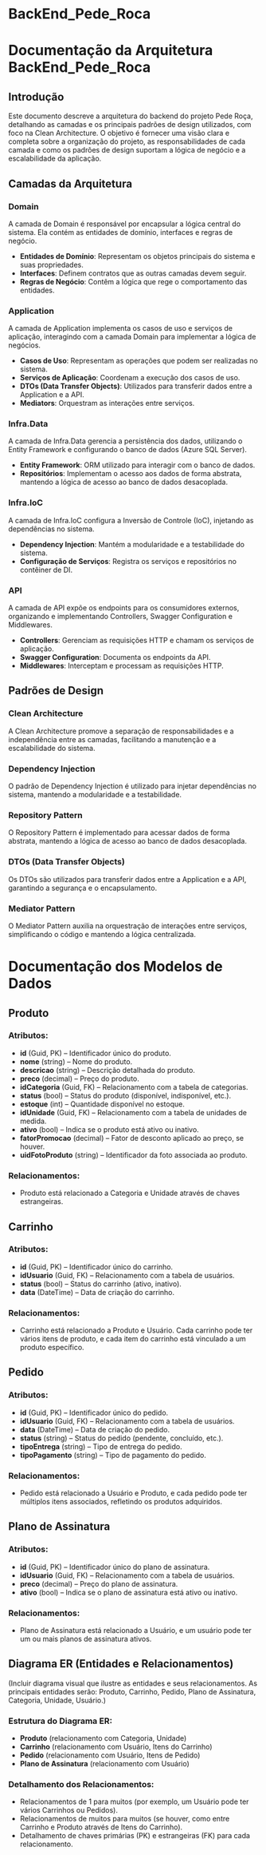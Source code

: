 # BackEnd_Pede_Roca

# Documentação da Arquitetura BackEnd_Pede_Roca

## Introdução

Este documento descreve a arquitetura do backend do projeto Pede Roça, detalhando as camadas e os principais padrões de design utilizados, com foco na Clean Architecture. O objetivo é fornecer uma visão clara e completa sobre a organização do projeto, as responsabilidades de cada camada e como os padrões de design suportam a lógica de negócio e a escalabilidade da aplicação.

## Camadas da Arquitetura

### Domain

A camada de Domain é responsável por encapsular a lógica central do sistema. Ela contém as entidades de domínio, interfaces e regras de negócio.

- **Entidades de Domínio**: Representam os objetos principais do sistema e suas propriedades.
- **Interfaces**: Definem contratos que as outras camadas devem seguir.
- **Regras de Negócio**: Contêm a lógica que rege o comportamento das entidades.

### Application

A camada de Application implementa os casos de uso e serviços de aplicação, interagindo com a camada Domain para implementar a lógica de negócios.

- **Casos de Uso**: Representam as operações que podem ser realizadas no sistema.
- **Serviços de Aplicação**: Coordenam a execução dos casos de uso.
- **DTOs (Data Transfer Objects)**: Utilizados para transferir dados entre a Application e a API.
- **Mediators**: Orquestram as interações entre serviços.

### Infra.Data

A camada de Infra.Data gerencia a persistência dos dados, utilizando o Entity Framework e configurando o banco de dados (Azure SQL Server).

- **Entity Framework**: ORM utilizado para interagir com o banco de dados.
- **Repositórios**: Implementam o acesso aos dados de forma abstrata, mantendo a lógica de acesso ao banco de dados desacoplada.

### Infra.IoC

A camada de Infra.IoC configura a Inversão de Controle (IoC), injetando as dependências no sistema.

- **Dependency Injection**: Mantém a modularidade e a testabilidade do sistema.
- **Configuração de Serviços**: Registra os serviços e repositórios no contêiner de DI.

### API

A camada de API expõe os endpoints para os consumidores externos, organizando e implementando Controllers, Swagger Configuration e Middlewares.

- **Controllers**: Gerenciam as requisições HTTP e chamam os serviços de aplicação.
- **Swagger Configuration**: Documenta os endpoints da API.
- **Middlewares**: Interceptam e processam as requisições HTTP.

## Padrões de Design

### Clean Architecture

A Clean Architecture promove a separação de responsabilidades e a independência entre as camadas, facilitando a manutenção e a escalabilidade do sistema.

### Dependency Injection

O padrão de Dependency Injection é utilizado para injetar dependências no sistema, mantendo a modularidade e a testabilidade.

### Repository Pattern

O Repository Pattern é implementado para acessar dados de forma abstrata, mantendo a lógica de acesso ao banco de dados desacoplada.

### DTOs (Data Transfer Objects)

Os DTOs são utilizados para transferir dados entre a Application e a API, garantindo a segurança e o encapsulamento.

### Mediator Pattern

O Mediator Pattern auxilia na orquestração de interações entre serviços, simplificando o código e mantendo a lógica centralizada.

# Documentação dos Modelos de Dados

## Produto

### Atributos:
- **id** (Guid, PK) – Identificador único do produto.
- **nome** (string) – Nome do produto.
- **descricao** (string) – Descrição detalhada do produto.
- **preco** (decimal) – Preço do produto.
- **idCategoria** (Guid, FK) – Relacionamento com a tabela de categorias.
- **status** (bool) – Status do produto (disponível, indisponível, etc.).
- **estoque** (int) – Quantidade disponível no estoque.
- **idUnidade** (Guid, FK) – Relacionamento com a tabela de unidades de medida.
- **ativo** (bool) – Indica se o produto está ativo ou inativo.
- **fatorPromocao** (decimal) – Fator de desconto aplicado ao preço, se houver.
- **uidFotoProduto** (string) – Identificador da foto associada ao produto.

### Relacionamentos:
- Produto está relacionado a Categoria e Unidade através de chaves estrangeiras.

## Carrinho

### Atributos:
- **id** (Guid, PK) – Identificador único do carrinho.
- **idUsuario** (Guid, FK) – Relacionamento com a tabela de usuários.
- **status** (bool) – Status do carrinho (ativo, inativo).
- **data** (DateTime) – Data de criação do carrinho.

### Relacionamentos:
- Carrinho está relacionado a Produto e Usuário. Cada carrinho pode ter vários itens de produto, e cada item do carrinho está vinculado a um produto específico.

## Pedido

### Atributos:
- **id** (Guid, PK) – Identificador único do pedido.
- **idUsuario** (Guid, FK) – Relacionamento com a tabela de usuários.
- **data** (DateTime) – Data de criação do pedido.
- **status** (string) – Status do pedido (pendente, concluído, etc.).
- **tipoEntrega** (string) – Tipo de entrega do pedido.
- **tipoPagamento** (string) – Tipo de pagamento do pedido.

### Relacionamentos:
- Pedido está relacionado a Usuário e Produto, e cada pedido pode ter múltiplos itens associados, refletindo os produtos adquiridos.

## Plano de Assinatura

### Atributos:
- **id** (Guid, PK) – Identificador único do plano de assinatura.
- **idUsuario** (Guid, FK) – Relacionamento com a tabela de usuários.
- **preco** (decimal) – Preço do plano de assinatura.
- **ativo** (bool) – Indica se o plano de assinatura está ativo ou inativo.

### Relacionamentos:
- Plano de Assinatura está relacionado a Usuário, e um usuário pode ter um ou mais planos de assinatura ativos.

## Diagrama ER (Entidades e Relacionamentos)

(Incluir diagrama visual que ilustre as entidades e seus relacionamentos. As principais entidades serão: Produto, Carrinho, Pedido, Plano de Assinatura, Categoria, Unidade, Usuário.)

### Estrutura do Diagrama ER:
- **Produto** (relacionamento com Categoria, Unidade)
- **Carrinho** (relacionamento com Usuário, Itens do Carrinho)
- **Pedido** (relacionamento com Usuário, Itens de Pedido)
- **Plano de Assinatura** (relacionamento com Usuário)

### Detalhamento dos Relacionamentos:
- Relacionamentos de 1 para muitos (por exemplo, um Usuário pode ter vários Carrinhos ou Pedidos).
- Relacionamentos de muitos para muitos (se houver, como entre Carrinho e Produto através de Itens do Carrinho).
- Detalhamento de chaves primárias (PK) e estrangeiras (FK) para cada relacionamento.
